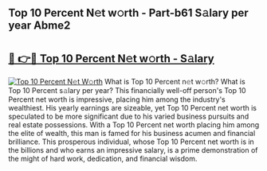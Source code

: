 ## Top 10 Percent N𝚎t w𝚘rth - Part-b61 S𝚊lary per year Abme2

# <h2><a href="http://gc0av8.nevu.top/?p=Top+10+Percent">🔗 👉🔴 Top 10 Percent N𝚎t w𝚘rth - S𝚊lary</a></h2>

[![Top 10 Percent N𝚎t W𝚘rth](https://i.imgur.com/Oavwk0R.jpeg)](http://gc0av8.nevu.top/?p=Top+10+Percent)
What is Top 10 Percent n𝚎t w𝚘rth? What is Top 10 Percent s𝚊lary per year?
This financially well-off person's Top 10 Percent net worth is impressive, placing him among the industry's wealthiest. His yearly earnings are sizeable, yet Top 10 Percent net worth is speculated to be more significant due to his varied business pursuits and real estate possessions. With a Top 10 Percent net worth placing him among the elite of wealth, this man is famed for his business acumen and financial brilliance. This prosperous individual, whose Top 10 Percent net worth is in the billions and who earns an impressive salary, is a prime demonstration of the might of hard work, dedication, and financial wisdom.
